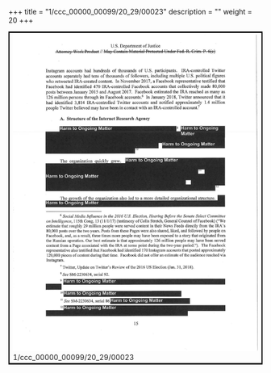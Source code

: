 +++
title = "1/ccc_00000_00099/20_29/00023"
description = ""
weight = 20
+++

<table style="border:2px solid black;max-width:800px;max-height:800px;" 
><tr><td>
<img class="center-fit-jpg"
src="/jpg_/jpg_mueller_report_searchable_023.jpg">
1/ccc_00000_00099/20_29/00023
</img></td></tr></table>
